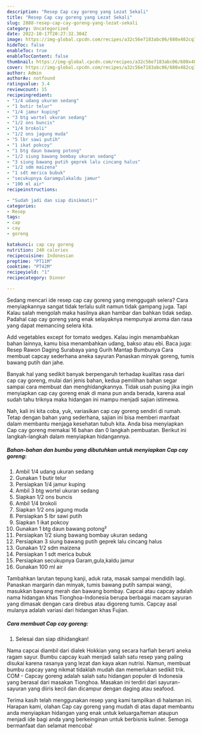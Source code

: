 ```yaml
---
description: "Resep Cap cay goreng yang Lezat Sekali"
title: "Resep Cap cay goreng yang Lezat Sekali"
slug: 2888-resep-cap-cay-goreng-yang-lezat-sekali
category: Uncategorized
date: 2022-10-17T20:27:32.304Z
image: https://img-global.cpcdn.com/recipes/a32c56e7183abc06/680x482cq70/cap-cay-goreng-foto-resep-utama.jpg
hideToc: false
enableToc: true
enableTocContent: false
thumbnail: https://img-global.cpcdn.com/recipes/a32c56e7183abc06/680x482cq70/cap-cay-goreng-foto-resep-utama.jpg
cover: https://img-global.cpcdn.com/recipes/a32c56e7183abc06/680x482cq70/cap-cay-goreng-foto-resep-utama.jpg
author: Admin
authorAv: notfound
ratingvalue: 3.4
reviewcount: 15
recipeingredient:
- "1/4 udang ukuran sedang"
- "1 butir telur"
- "1/4 jamur kuping"
- "3 btg wortel ukuran sedang"
- "1/2 ons buncis"
- "1/4 brokoli"
- "1/2 ons jagung muda"
- "5 lbr sawi putih"
- "1 ikat pokcoy"
- "1 btg daun bawang potong"
- "1/2 siung bawang bombay ukuran sedang"
- "3 siung bawang putih geprek lalu cincang halus"
- "1/2 sdm maizena"
- "1 sdt merica bubuk"
- "secukupnya Garamgulakaldu jamur"
- "100 ml air"
recipeinstructions:

- "Sudah jadi dan siap dinikmati!"
categories:
- Resep
tags:
- cap
- cay
- goreng

katakunci: cap cay goreng 
nutrition: 240 calories
recipecuisine: Indonesian
preptime: "PT11M"
cooktime: "PT42M"
recipeyield: "1"
recipecategory: Dinner

---
```



Sedang mencari ide resep cap cay goreng yang menggugah selera? Cara menyiapkannya sangat tidak terlalu sulit namun tidak gampang juga. Tapi Kalau salah mengolah maka hasilnya akan hambar dan bahkan tidak sedap. Padahal cap cay goreng yang enak selayaknya mempunyai aroma dan rasa yang dapat memancing selera kita.


Add vegetables except for tomato wedges. Kalau ingin menambahkan bahan lainnya, kamu bisa menambahkan udang, bakso atau ebi. Baca juga: Resep Rawon Daging Surabaya yang Gurih Mantap Bumbunya Cara membuat capcay sederhana aneka sayuran Panaskan minyak goreng, tumis bawang putih dan jahe.

Banyak hal yang sedikit banyak berpengaruh terhadap kualitas rasa dari cap cay goreng, mulai dari jenis bahan, kedua pemilihan bahan segar sampai cara membuat dan menghidangkannya. Tidak usah pusing jika ingin menyiapkan cap cay goreng enak di mana pun anda berada, karena asal sudah tahu triknya maka hidangan ini mampu menjadi sajian istimewa.


Nah, kali ini kita coba, yuk, variasikan cap cay goreng sendiri di rumah. Tetap dengan bahan yang sederhana, sajian ini bisa memberi manfaat dalam membantu menjaga kesehatan tubuh kita. Anda bisa menyiapkan Cap cay goreng memakai 16 bahan dan 0 langkah pembuatan. Berikut ini langkah-langkah dalam menyiapkan hidangannya.

<!--inarticleads1-->

##### Bahan-bahan dan bumbu yang dibutuhkan untuk menyiapkan Cap cay goreng:

1. Ambil 1/4 udang ukuran sedang
1. Gunakan 1 butir telur
1. Persiapkan 1/4 jamur kuping
1. Ambil 3 btg wortel ukuran sedang
1. Siapkan 1/2 ons buncis
1. Ambil 1/4 brokoli
1. Siapkan 1/2 ons jagung muda
1. Persiapkan 5 lbr sawi putih
1. Siapkan 1 ikat pokcoy
1. Gunakan 1 btg daun bawang potong²
1. Persiapkan 1/2 siung bawang bombay ukuran sedang
1. Persiapkan 3 siung bawang putih geprek lalu cincang halus
1. Gunakan 1/2 sdm maizena
1. Persiapkan 1 sdt merica bubuk
1. Persiapkan secukupnya Garam,gula,kaldu jamur
1. Gunakan 100 ml air


Tambahkan larutan tepung kanji, aduk rata, masak sampai mendidih lagi. Panaskan margarin dan minyak, tumis bawang putih sampai wangi, masukkan bawang merah dan bawang bombay. Capcai atau capcay adalah nama hidangan khas Tionghoa-Indonesia berupa berbagai macam sayuran yang dimasak dengan cara direbus atau digoreng tumis. Capcay asal mulanya adalah variasi dari hidangan khas Fujian. 

<!--inarticleads2-->

##### Cara membuat Cap cay goreng:


1. Selesai dan siap dihidangkan!

Nama capcai diambil dari dialek Hokkian yang secara harfiah berarti aneka ragam sayur. Bumbu capcay kuah menjadi salah satu resep yang paling disukai karena rasanya yang lezat dan kaya akan nutrisi. Namun, membuat bumbu capcay yang nikmat tidaklah mudah dan memerlukan sedikit trik. COM - Capcay goreng adalah salah satu hidangan populer di Indonesia yang berasal dari masakan Tionghoa. Masakan ini terdiri dari sayuran-sayuran yang diiris kecil dan dicampur dengan daging atau seafood. 

Terima kasih telah menggunakan resep yang kami tampilkan di halaman ini. Harapan kami, olahan Cap cay goreng yang mudah di atas dapat membantu anda menyiapkan hidangan yang enak untuk keluarga/teman ataupun menjadi ide bagi anda yang berkeinginan untuk berbisnis kuliner. Semoga bermanfaat dan selamat mencoba!

